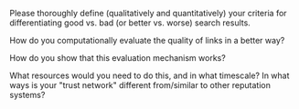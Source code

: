 Please thoroughly define (qualitatively and quantitatively) your criteria for differentiating good vs. bad (or better vs. worse) search results.

How do you computationally evaluate the quality of links in a better way?

How do you show that this evaluation mechanism works?

What resources would you need to do this, and in what timescale?
In what ways is your "trust network" different from/similar to other reputation systems?